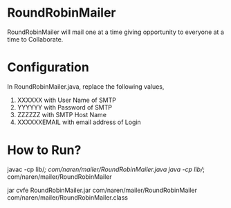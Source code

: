 RoundRobinMailer
================

RoundRobinMailer will mail one at a time giving opportunity to everyone at a time to Collaborate.

Configuration
=============
In RoundRobinMailer.java, replace the following values,
1. XXXXXX with User Name of SMTP
2. YYYYYY with Password of SMTP
3. ZZZZZZ with SMTP Host Name
4. XXXXXXEMAIL with email address of Login

How to Run?
===========
javac -cp lib/*; com/naren/mailer/RoundRobinMailer.java
java -cp lib/*; com/naren/mailer/RoundRobinMailer

jar cvfe RoundRobinMailer.jar com/naren/mailer/RoundRobinMailer com/naren/mailer/RoundRobinMailer.class
